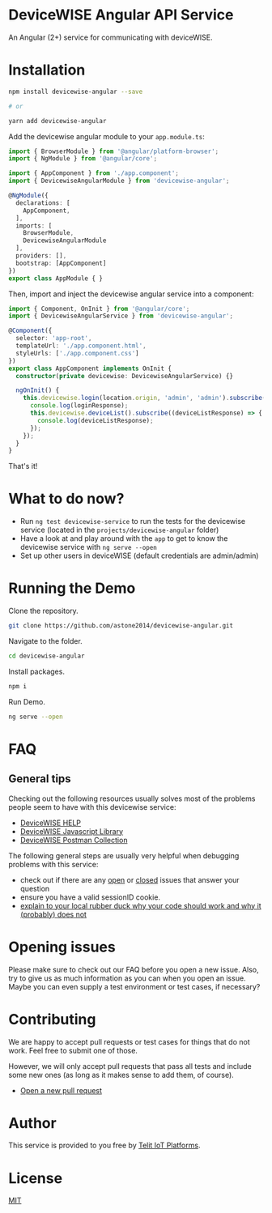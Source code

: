 # DeviceWISE Angular API Service

An Angular (2+) service for communicating with deviceWISE.

# Installation

```bash
npm install devicewise-angular --save

# or

yarn add devicewise-angular
```

Add the devicewise angular module to your `app.module.ts`:

```typescript
import { BrowserModule } from '@angular/platform-browser';
import { NgModule } from '@angular/core';

import { AppComponent } from './app.component';
import { DevicewiseAngularModule } from 'devicewise-angular';

@NgModule({
  declarations: [
    AppComponent,
  ],
  imports: [
    BrowserModule,
    DevicewiseAngularModule
  ],
  providers: [],
  bootstrap: [AppComponent]
})
export class AppModule { }
```

Then, import and inject the devicewise angular service into a component:

```typescript
import { Component, OnInit } from '@angular/core';
import { DevicewiseAngularService } from 'devicewise-angular';

@Component({
  selector: 'app-root',
  templateUrl: './app.component.html',
  styleUrls: ['./app.component.css']
})
export class AppComponent implements OnInit {
  constructor(private devicewise: DevicewiseAngularService) {}

  ngOnInit() {
    this.devicewise.login(location.origin, 'admin', 'admin').subscribe(loginResponse => {
      console.log(loginResponse);
      this.devicewise.deviceList().subscribe((deviceListResponse) => {
        console.log(deviceListResponse);
      });
    });
  }
}
```

That's it!

# What to do now?

* Run `ng test devicewise-service` to run the tests for the devicewise service (located in the `projects/devicewise-angular` folder)
* Have a look at and play around with the `app` to get to know the devicewise service with `ng serve --open`
* Set up other users in deviceWISE (default credentials are admin/admin)

# Running the Demo

Clone the repository.

```bash
git clone https://github.com/astone2014/devicewise-angular.git
```

Navigate to the folder.

```bash
cd devicewise-angular
```

Install packages.

```bash
npm i
```

Run Demo.

```bash
ng serve --open
```

# FAQ

## General tips

Checking out the following resources usually solves most of the problems people seem to have with this devicewise service:

* [DeviceWISE HELP](https://docs-engr.devicewise.com/)
* [DeviceWISE Javascript Library](http://help.devicewise.com/display/M2MOpen/JavaScript+API+Library)
* [DeviceWISE Postman Collection](https://web.postman.co/collections/4197967-d416fb5a-b10d-47fb-9bd4-b740c4842503?workspace=0a806903-4bd9-4c42-8f6a-a4cecdf162d1)

The following general steps are usually very helpful when debugging problems with this service:

* check out if there are any [open](https://github.com/astone2014/devicewise-angular/issues) or [closed](https://github.com/astone2014/devicewise-angular/issues?q=is%3Aissue+is%3Aclosed) issues that answer your question
* ensure you have a valid sessionID cookie.
* [explain to your local rubber duck why your code should work and why it (probably) does not](https://en.wikipedia.org/wiki/Rubber_duck_debugging)

# Opening issues

Please make sure to check out our FAQ before you open a new issue. Also, try to give us as much information as you can when you open an issue. Maybe you can even supply a test environment or test cases, if necessary?

# Contributing

We are happy to accept pull requests or test cases for things that do not work. Feel free to submit one of those.

However, we will only accept pull requests that pass all tests and include some new ones (as long as it makes sense to add them, of course).

* [Open a new pull request](https://github.com/astone2014/devicewise-angular/compare)

# Author

This service is provided to you free by [Telit IoT Platforms](https://telit.com/).

# License

[MIT](https://github.com/astone2014/devicewise-angular/master/LICENSE)
